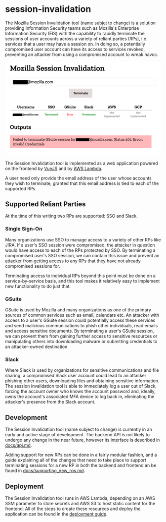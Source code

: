 # session-invalidation

The Mozilla Session Invalidation tool (name subjet to change) is a solution
providing Information Security teams such as Mozilla's Enterprise
Information Security (EIS) with the capability to rapidly terminate the
sessions of user accounts across a variety of reliant parties (RPs), i.e.
services that a user may have a session on.  In doing so, a potentially
compromised user account can have its access to services revoked, preventing an
attacker from using a compromised account to wreak havoc.

![Early demo image](https://raw.githubusercontent.com/mozilla/session-invalidation/master/docs/images/earlydemo.png)

The Session Invalidation tool is implemented as a web application powered on
the frontend by [VueJS](https://vuejs.org/) and by [AWS Lambda](https://aws.amazon.com/lambda/).

A user need only provide the email address of the user whose accounts they
wish to terminate, granted that this email address is tied to each of the
supported RPs.

## Supported Reliant Parties

At the time of this writing two RPs are supported: SSO and Slack.

### Single Sign-On

Many organizations use SSO to manage access to a variety of other RPs like JIRA.
If a user's SSO session were compromised, the attacker in question would have
access to each of the RPs protected by SSO.  By terminating a compromised user's
SSO session, we can contain this issue and prevent an attacker from getting
access to any RPs that they have not already compromised sessions for.

Terminating access to individual RPs beyond this point must be done on a
service-by-service basis, and this tool makes it relatively easy to implement
new functionality to do just that.

### GSuite

GSuite is used by Mozilla and many organizations as one of the primary sources
of common services such as email, calendars etc.  An attacker with access to a
user's GSuite session could potentially access these services and send malicious
communications to phish other individuals, read emails and access sensitive
documents.  By terminating a user's GSuite session, we can provent them from
gaining further access to sensitive resources or manipulating others into
downloading malware or submitting credentials to an attacker-owned destination.

### Slack

Where Slack is used by organizations for sensitive communications and file
sharing, a compromised Slack user account could lead to an attacker phishing
other users, downloading files and obtaining sensitive information.  The
session invalidation tool is able to immediately log a user out of Slack,
forcing the account owner who knows the account password and, ideally, owns
the account's associated MFA device to log back in, eliminating the attacker's
presence from the Slack account.

## Development

The Session Invalidation tool (name subject to change) is currently in an early
and active stage of development.  The backend API is not likely to undergo any
change in the near future, however its interface is described in
[docs/api.md](https://github.com/mozilla/session-invalidation/blob/master/docs/api.md).

Adding support for new RPs can be done in a fairly modular fashion, and a guide
explaining all of the changes that need to take place to support terminating
sessions for a new RP in both the backend and frontend an be found in
[docs/supporting_new_rps.md](https://github.com/mozilla/session-invalidation/blob/master/docs/supporting_new_rps.md).

## Deployment

The Session Invalidation tool runs in AWS Lambda, depending on an AWS SSM
parameter to store secrets and AWS S3 to host static content for the frontend.
All of the steps to create these resources and deploy the application can be
found in the [deployment guide](/docs/deployment.md).
